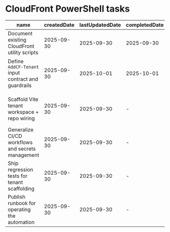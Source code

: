 # CloudFront PowerShell tasks

| name                                                | createdDate | lastUpdatedDate | completedDate | status   | description                                                                                                                                        |
| --------------------------------------------------- | ----------- | --------------- | ------------- | -------- | -------------------------------------------------------------------------------------------------------------------------------------------------- |
| Document existing CloudFront utility scripts        | 2025-09-30  | 2025-09-30      | 2025-09-30    | complete | Capture current helper coverage in `README.md` so operators know when to use each script.                                                          |
| Define `AddCF-Tenant` input contract and guardrails | 2025-09-30  | 2025-10-01      | 2025-10-01    | complete | Specify required parameters (domain, display name, distribution ID, env secret keys) and validation to prevent duplicate tenants.                  |
|  |
| Scaffold Vite tenant workspace + repo wiring        | 2025-09-30  | 2025-09-30      | -             | planned  | Generate a Vite site with `<AppBasic />`, register it in pnpm workspaces, root scripts, nginx configs, env templates, and CloudFront mappings.     |
| Generalize CI/CD workflows and secrets management   | 2025-09-30  | 2025-09-30      | -             | planned  | Update GitHub Actions to derive tenants dynamically, manage per-site secrets, and ensure new tenants flow through build/deploy jobs automatically. |
| Ship regression tests for tenant scaffolding        | 2025-09-30  | 2025-09-30      | -             | planned  | Add automation that scaffolds a test tenant, runs `pnpm clean/install/build/lint/format`, and boots a preview to confirm the welcome page renders. |
| Publish runbook for operating the automation        | 2025-09-30  | 2025-09-30      | -             | planned  | Document how to invoke `AddCF-Tenant.ps1`, required IAM roles, cleanup steps, and verification checks once the tooling ships.                      |
